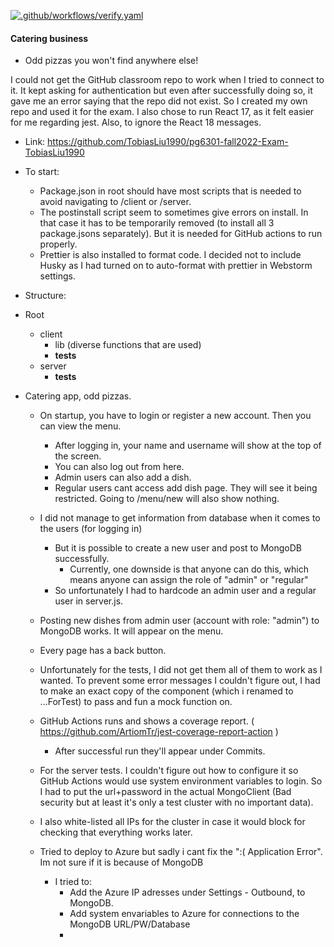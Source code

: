 [![.github/workflows/verify.yaml](https://github.com/TobiasLiu1990/pg6301-fall2022-Exam-TobiasLiu1990/actions/workflows/verify.yaml/badge.svg)](https://github.com/TobiasLiu1990/pg6301-fall2022-Exam-TobiasLiu1990/actions/workflows/verify.yaml)
#### Catering business
  - Odd pizzas you won't find anywhere else!


I could not get the GitHub classroom repo to work when I tried to connect to it. It kept asking for authentication but even after successfully doing so, it gave me an error
saying that the repo did not exist.
So I created my own repo and used it for the exam.
I also chose to run React 17, as it felt easier for me regarding jest. Also, to ignore the React 18 messages.


* Link: https://github.com/TobiasLiu1990/pg6301-fall2022-Exam-TobiasLiu1990


* To start:
  - Package.json in root should have most scripts that is needed to avoid navigating to /client or /server.
  - The postinstall script seem to sometimes give errors on install. In that case it has to be temporarily removed (to install all 3 package.jsons separately).
    But it is needed for GitHub actions to run properly.
  - Prettier is also installed to format code. I decided not to include Husky as I had turned on to auto-format with prettier in Webstorm settings.
  
  
* Structure:
* Root
  * client
    * lib (diverse functions that are used) 
    * __tests__
  * server
    * __tests__


* Catering app, odd pizzas.
  * On startup, you have to login or register a new account. Then you can view the menu.
    * After logging in, your name and username will show at the top of the screen.
    * You can also log out from here.
    * Admin users can also add a dish.
    * Regular users cant access add dish page. They will see it being restricted. Going to /menu/new will also show nothing.
    
  * I did not manage to get information from database when it comes to the users (for logging in)
    * But it is possible to create a new user and post to MongoDB successfully.
      * Currently, one downside is that anyone can do this, which means anyone can assign the role of "admin" or "regular"
    * So unfortunately I had to hardcode an admin user and a regular user in server.js.
    
  * Posting new dishes from admin user (account with role: "admin") to MongoDB works. It will appear on the menu.
  
  * Every page has a back button.

  * Unfortunately for the tests, I did not get them all of them to work as I wanted. To prevent some error messages I couldn't
    figure out, I had to make an exact copy of the component (which i renamed to ...ForTest) to pass and fun a mock function on.

  * GitHub Actions runs and shows a coverage report. ( https://github.com/ArtiomTr/jest-coverage-report-action )
    * After successful run they'll appear under Commits.
  * For the server tests. I couldn't figure out how to configure it so GitHub Actions would use system environment variables to login.
    So I had to put the url+password in the actual MongoClient (Bad security but at least it's only a test cluster with no important data).
  * I also white-listed all IPs for the cluster in case it would block for checking that everything works later.


  * Tried to deploy to Azure but sadly i cant fix the ":( Application Error". Im not sure if it is because of MongoDB
    * I tried to:
      * Add the Azure IP adresses under Settings - Outbound, to MongoDB.
      * Add system envariables to Azure for connections to the MongoDB URL/PW/Database
      * 